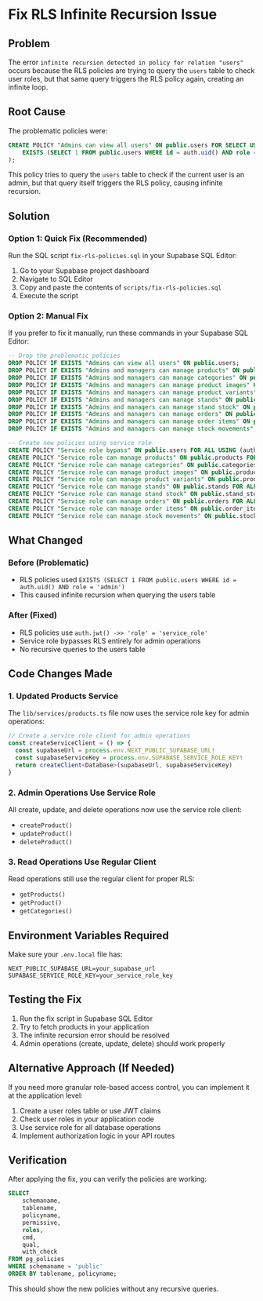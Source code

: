 # Fix RLS Infinite Recursion Issue

## Problem
The error `infinite recursion detected in policy for relation "users"` occurs because the RLS policies are trying to query the `users` table to check user roles, but that same query triggers the RLS policy again, creating an infinite loop.

## Root Cause
The problematic policies were:
```sql
CREATE POLICY "Admins can view all users" ON public.users FOR SELECT USING (
    EXISTS (SELECT 1 FROM public.users WHERE id = auth.uid() AND role = 'admin')
);
```

This policy tries to query the `users` table to check if the current user is an admin, but that query itself triggers the RLS policy, causing infinite recursion.

## Solution

### Option 1: Quick Fix (Recommended)
Run the SQL script `fix-rls-policies.sql` in your Supabase SQL Editor:

1. Go to your Supabase project dashboard
2. Navigate to SQL Editor
3. Copy and paste the contents of `scripts/fix-rls-policies.sql`
4. Execute the script

### Option 2: Manual Fix
If you prefer to fix it manually, run these commands in your Supabase SQL Editor:

```sql
-- Drop the problematic policies
DROP POLICY IF EXISTS "Admins can view all users" ON public.users;
DROP POLICY IF EXISTS "Admins and managers can manage products" ON public.products;
DROP POLICY IF EXISTS "Admins and managers can manage categories" ON public.categories;
DROP POLICY IF EXISTS "Admins and managers can manage product images" ON public.product_images;
DROP POLICY IF EXISTS "Admins and managers can manage product variants" ON public.product_variants;
DROP POLICY IF EXISTS "Admins and managers can manage stands" ON public.stands;
DROP POLICY IF EXISTS "Admins and managers can manage stand stock" ON public.stand_stock;
DROP POLICY IF EXISTS "Admins and managers can manage orders" ON public.orders;
DROP POLICY IF EXISTS "Admins and managers can manage order items" ON public.order_items;
DROP POLICY IF EXISTS "Admins and managers can manage stock movements" ON public.stock_movements;

-- Create new policies using service role
CREATE POLICY "Service role bypass" ON public.users FOR ALL USING (auth.jwt() ->> 'role' = 'service_role');
CREATE POLICY "Service role can manage products" ON public.products FOR ALL USING (auth.jwt() ->> 'role' = 'service_role');
CREATE POLICY "Service role can manage categories" ON public.categories FOR ALL USING (auth.jwt() ->> 'role' = 'service_role');
CREATE POLICY "Service role can manage product images" ON public.product_images FOR ALL USING (auth.jwt() ->> 'role' = 'service_role');
CREATE POLICY "Service role can manage product variants" ON public.product_variants FOR ALL USING (auth.jwt() ->> 'role' = 'service_role');
CREATE POLICY "Service role can manage stands" ON public.stands FOR ALL USING (auth.jwt() ->> 'role' = 'service_role');
CREATE POLICY "Service role can manage stand stock" ON public.stand_stock FOR ALL USING (auth.jwt() ->> 'role' = 'service_role');
CREATE POLICY "Service role can manage orders" ON public.orders FOR ALL USING (auth.jwt() ->> 'role' = 'service_role');
CREATE POLICY "Service role can manage order items" ON public.order_items FOR ALL USING (auth.jwt() ->> 'role' = 'service_role');
CREATE POLICY "Service role can manage stock movements" ON public.stock_movements FOR ALL USING (auth.jwt() ->> 'role' = 'service_role');
```

## What Changed

### Before (Problematic)
- RLS policies used `EXISTS (SELECT 1 FROM public.users WHERE id = auth.uid() AND role = 'admin')`
- This caused infinite recursion when querying the users table

### After (Fixed)
- RLS policies use `auth.jwt() ->> 'role' = 'service_role'`
- Service role bypasses RLS entirely for admin operations
- No recursive queries to the users table

## Code Changes Made

### 1. Updated Products Service
The `lib/services/products.ts` file now uses the service role key for admin operations:

```typescript
// Create a service role client for admin operations
const createServiceClient = () => {
  const supabaseUrl = process.env.NEXT_PUBLIC_SUPABASE_URL!
  const supabaseServiceKey = process.env.SUPABASE_SERVICE_ROLE_KEY!
  return createClient<Database>(supabaseUrl, supabaseServiceKey)
}
```

### 2. Admin Operations Use Service Role
All create, update, and delete operations now use the service role client:
- `createProduct()`
- `updateProduct()`
- `deleteProduct()`

### 3. Read Operations Use Regular Client
Read operations still use the regular client for proper RLS:
- `getProducts()`
- `getProduct()`
- `getCategories()`

## Environment Variables Required

Make sure your `.env.local` file has:
```
NEXT_PUBLIC_SUPABASE_URL=your_supabase_url
SUPABASE_SERVICE_ROLE_KEY=your_service_role_key
```

## Testing the Fix

1. Run the fix script in Supabase SQL Editor
2. Try to fetch products in your application
3. The infinite recursion error should be resolved
4. Admin operations (create, update, delete) should work properly

## Alternative Approach (If Needed)

If you need more granular role-based access control, you can implement it at the application level:

1. Create a user roles table or use JWT claims
2. Check user roles in your application code
3. Use service role for all database operations
4. Implement authorization logic in your API routes

## Verification

After applying the fix, you can verify the policies are working:

```sql
SELECT 
    schemaname,
    tablename,
    policyname,
    permissive,
    roles,
    cmd,
    qual,
    with_check
FROM pg_policies 
WHERE schemaname = 'public' 
ORDER BY tablename, policyname;
```

This should show the new policies without any recursive queries. 